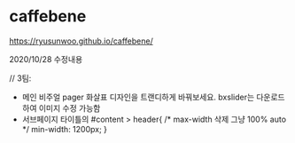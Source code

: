 # caffebene

https://ryusunwoo.github.io/caffebene/

2020/10/28 수정내용

// 3팀:
- 메인 비주얼 pager 화살표 디자인을 트랜디하게 바꿔보세요. bxslider는 다운로드하여 이미지 수정 가능함
- 서브페이지 타이틀의
#content > header{
/* max-width 삭제 그냥 100% auto */
min-width: 1200px;
}
